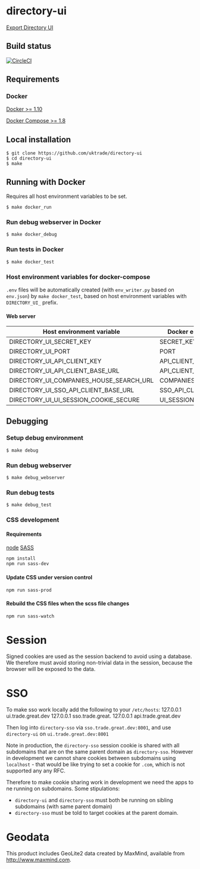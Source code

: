 # directory-ui
[Export Directory UI](https://www.directory.exportingisgreat.gov.uk/)

## Build status

[![CircleCI](https://circleci.com/gh/uktrade/directory-ui/tree/master.svg?style=svg)](https://circleci.com/gh/uktrade/directory-ui/tree/master)

## Requirements

### Docker
[Docker >= 1.10](https://docs.docker.com/engine/installation/)

[Docker Compose >= 1.8](https://docs.docker.com/compose/install/)


## Local installation

    $ git clone https://github.com/uktrade/directory-ui
    $ cd directory-ui
    $ make

## Running with Docker
Requires all host environment variables to be set.

    $ make docker_run

### Run debug webserver in Docker

    $ make docker_debug

### Run tests in Docker

    $ make docker_test

### Host environment variables for docker-compose
``.env`` files will be automatically created (with ``env_writer.py`` based on ``env.json``) by ``make docker_test``, based on host environment variables with ``DIRECTORY_UI_`` prefix.

#### Web server
| Host environment variable | Docker environment variable  |
| ------------- | ------------- |
| DIRECTORY_UI_SECRET_KEY | SECRET_KEY |
| DIRECTORY_UI_PORT | PORT |
| DIRECTORY_UI_API_CLIENT_KEY | API_CLIENT_KEY |
| DIRECTORY_UI_API_CLIENT_BASE_URL | API_CLIENT_BASE_URL |
| DIRECTORY_UI_COMPANIES_HOUSE_SEARCH_URL | COMPANIES_HOUSE_SEARCH_URL |
| DIRECTORY_UI_SSO_API_CLIENT_BASE_URL | SSO_API_CLIENT_BASE_URL |
| DIRECTORY_UI_UI_SESSION_COOKIE_SECURE | UI_SESSION_COOKIE_SECURE |

## Debugging

### Setup debug environment

    $ make debug

### Run debug webserver

    $ make debug_webserver

### Run debug tests

    $ make debug_test

### CSS development

#### Requirements
[node](https://nodejs.org/en/download/)
[SASS](http://sass-lang.com/)

```bash
npm install
npm run sass-dev
```

#### Update CSS under version control

```bash
npm run sass-prod
```

#### Rebuild the CSS files when the scss file changes

```bash
npm run sass-watch
```

# Session

Signed cookies are used as the session backend to avoid using a database. We therefore must avoid storing non-trivial data in the session, because the browser will be exposed to the data.


# SSO
To make sso work locally add the following to your `/etc/hosts`:
127.0.0.1 ui.trade.great.dev
127.0.0.1 sso.trade.great.
127.0.0.1 api.trade.great.dev

Then log into `directory-sso` via `sso.trade.great.dev:8001`, and use `directory-ui` on `ui.trade.great.dev:8001`

Note in production, the `directory-sso` session cookie is shared with all subdomains that are on the same parent domain as `directory-sso`. However in development we cannot share cookies between subdomains using `localhost` - that would be like trying to set a cookie for `.com`, which is not supported any any RFC.

Therefore to make cookie sharing work in development we need the apps to ne running on subdomains. Some stipulations:
 - `directory-ui` and `directory-sso` must both be running on sibling subdomains (with same parent domain)
 - `directory-sso` must be told to target cookies at the parent domain.

# Geodata

This product includes GeoLite2 data created by MaxMind, available from
<a href="http://www.maxmind.com">http://www.maxmind.com</a>.
